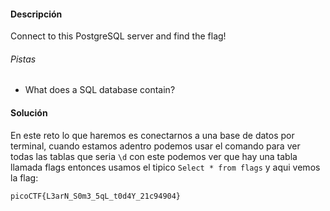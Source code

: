 #### Descripción

Connect to this PostgreSQL server and find the flag!
###### Pistas
- What does a SQL database contain?

#### Solución 
En este reto lo que haremos es conectarnos a una base de datos por terminal, cuando estamos adentro podemos usar el comando para ver todas las tablas que seria `\d` con este podemos ver que hay una tabla llamada flags entonces usamos el tipico `Select * from flags` y aqui vemos la flag:

```
picoCTF{L3arN_S0m3_5qL_t0d4Y_21c94904}
```

